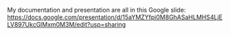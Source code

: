 My documentation and presentation are all in this Google slide:
https://docs.google.com/presentation/d/15aYMZYfpi0M8GhASaHLMHS4LjELV897UkcGlMxm0M3M/edit?usp=sharing